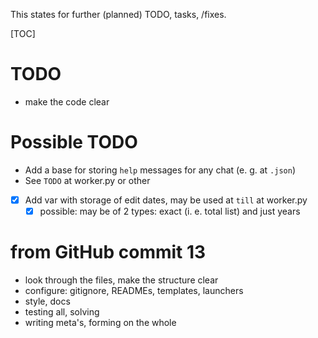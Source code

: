 This states for further (planned) TODO, tasks, /fixes.

[TOC] 

TODO
====

 - make the code clear

Possible TODO
=============

 - Add a base for storing `help` messages for any chat (e. g. at `.json`)
 - See `TODO` at worker.py or other
 - [x] Add var with storage of edit dates, may be used at `till` at worker.py
    + [x] possible: may be of 2 types: exact (i. e. total list) and just years

from GitHub commit 13
=============================

 - look through the files, make the structure clear
 - configure: gitignore, READMEs, templates, launchers
 - style, docs
 - testing all, solving
 - writing meta's, forming on the whole

